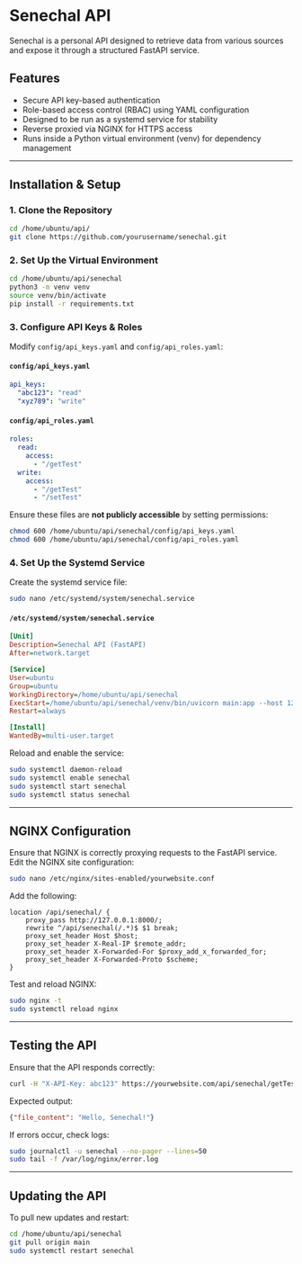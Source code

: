 # Senechal API

Senechal is a personal API designed to retrieve data from various sources and expose it through a structured FastAPI service.

## **Features**
- Secure API key-based authentication
- Role-based access control (RBAC) using YAML configuration
- Designed to be run as a systemd service for stability
- Reverse proxied via NGINX for HTTPS access
- Runs inside a Python virtual environment (venv) for dependency management

---

## **Installation & Setup**
### **1. Clone the Repository**
```bash
cd /home/ubuntu/api/
git clone https://github.com/yourusername/senechal.git
```

### **2. Set Up the Virtual Environment**
```bash
cd /home/ubuntu/api/senechal
python3 -m venv venv
source venv/bin/activate
pip install -r requirements.txt
```

### **3. Configure API Keys & Roles**
Modify `config/api_keys.yaml` and `config/api_roles.yaml`:

#### **`config/api_keys.yaml`**
```yaml
api_keys:
  "abc123": "read"
  "xyz789": "write"
```

#### **`config/api_roles.yaml`**
```yaml
roles:
  read:
    access:
      - "/getTest"
  write:
    access:
      - "/getTest"
      - "/setTest"
```

Ensure these files are **not publicly accessible** by setting permissions:
```bash
chmod 600 /home/ubuntu/api/senechal/config/api_keys.yaml
chmod 600 /home/ubuntu/api/senechal/config/api_roles.yaml
```

### **4. Set Up the Systemd Service**
Create the systemd service file:
```bash
sudo nano /etc/systemd/system/senechal.service
```

#### **`/etc/systemd/system/senechal.service`**
```ini
[Unit]
Description=Senechal API (FastAPI)
After=network.target

[Service]
User=ubuntu
Group=ubuntu
WorkingDirectory=/home/ubuntu/api/senechal
ExecStart=/home/ubuntu/api/senechal/venv/bin/uvicorn main:app --host 127.0.0.1 --port 8000
Restart=always

[Install]
WantedBy=multi-user.target
```

Reload and enable the service:
```bash
sudo systemctl daemon-reload
sudo systemctl enable senechal
sudo systemctl start senechal
sudo systemctl status senechal
```

---

## **NGINX Configuration**
Ensure that NGINX is correctly proxying requests to the FastAPI service. Edit the NGINX site configuration:
```bash
sudo nano /etc/nginx/sites-enabled/yourwebsite.conf
```

Add the following:
```nginx
location /api/senechal/ {
    proxy_pass http://127.0.0.1:8000/;
    rewrite ^/api/senechal(/.*)$ $1 break;
    proxy_set_header Host $host;
    proxy_set_header X-Real-IP $remote_addr;
    proxy_set_header X-Forwarded-For $proxy_add_x_forwarded_for;
    proxy_set_header X-Forwarded-Proto $scheme;
}
```

Test and reload NGINX:
```bash
sudo nginx -t
sudo systemctl reload nginx
```

---

## **Testing the API**
Ensure that the API responds correctly:
```bash
curl -H "X-API-Key: abc123" https://yourwebsite.com/api/senechal/getTest
```
Expected output:
```json
{"file_content": "Hello, Senechal!"}
```

If errors occur, check logs:
```bash
sudo journalctl -u senechal --no-pager --lines=50
sudo tail -f /var/log/nginx/error.log
```

---

## **Updating the API**
To pull new updates and restart:
```bash
cd /home/ubuntu/api/senechal
git pull origin main
sudo systemctl restart senechal
```



